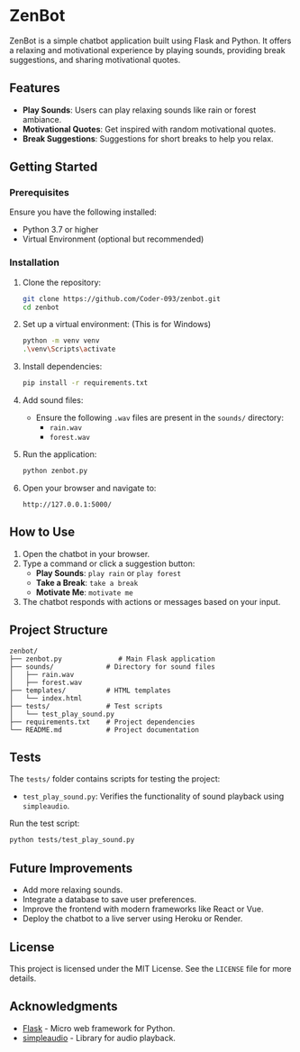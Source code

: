 # ZenBot

ZenBot is a simple chatbot application built using Flask and Python. It offers a relaxing and motivational experience by playing sounds, providing break suggestions, and sharing motivational quotes.



## Features

- **Play Sounds**: Users can play relaxing sounds like rain or forest ambiance.
- **Motivational Quotes**: Get inspired with random motivational quotes.
- **Break Suggestions**: Suggestions for short breaks to help you relax.



## Getting Started

### Prerequisites

Ensure you have the following installed:

- Python 3.7 or higher
- Virtual Environment (optional but recommended)

### Installation

1. Clone the repository:

   ```bash
   git clone https://github.com/Coder-093/zenbot.git
   cd zenbot
   ```

2. Set up a virtual environment: (This is for Windows)

   ```bash
   python -m venv venv
   .\venv\Scripts\activate
   ```

3. Install dependencies:

   ```bash
   pip install -r requirements.txt
   ```

4. Add sound files:

   - Ensure the following `.wav` files are present in the `sounds/` directory:
     - `rain.wav`
     - `forest.wav`

5. Run the application:

   ```bash
   python zenbot.py
   ```

6. Open your browser and navigate to:
   ```
   http://127.0.0.1:5000/
   ```



## How to Use

1. Open the chatbot in your browser.
2. Type a command or click a suggestion button:
   - **Play Sounds**: `play rain` or `play forest`
   - **Take a Break**: `take a break`
   - **Motivate Me**: `motivate me`
3. The chatbot responds with actions or messages based on your input.



## Project Structure

```
zenbot/
├── zenbot.py              # Main Flask application
├── sounds/             # Directory for sound files
│   ├── rain.wav
│   ├── forest.wav
├── templates/          # HTML templates
│   └── index.html
├── tests/              # Test scripts
│   └── test_play_sound.py
├── requirements.txt    # Project dependencies
└── README.md           # Project documentation
```



## Tests

The `tests/` folder contains scripts for testing the project:

- `test_play_sound.py`: Verifies the functionality of sound playback using `simpleaudio`.

Run the test script:

```bash
python tests/test_play_sound.py
```



## Future Improvements

- Add more relaxing sounds.
- Integrate a database to save user preferences.
- Improve the frontend with modern frameworks like React or Vue.
- Deploy the chatbot to a live server using Heroku or Render.



## License

This project is licensed under the MIT License. See the `LICENSE` file for more details.



## Acknowledgments

- [Flask](https://flask.palletsprojects.com/) - Micro web framework for Python.
- [simpleaudio](https://simpleaudio.readthedocs.io/) - Library for audio playback.
